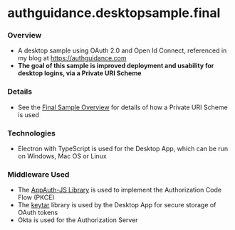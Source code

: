 # authguidance.desktopsample.final

### Overview

* A desktop sample using OAuth 2.0 and Open Id Connect, referenced in my blog at https://authguidance.com
* **The goal of this sample is improved deployment and usability for desktop logins, via a Private URI Scheme**

### Details

* See the [Final Sample Overview](https://authguidance.com/2018/01/26/final-desktop-sample-overview/) for details of how a Private URI Scheme is used

### Technologies

* Electron with TypeScript is used for the Desktop App, which can be run on Windows, Mac OS or Linux

### Middleware Used

* The [AppAuth-JS Library](https://github.com/openid/AppAuth-JS/blob/master/README.md) is used to implement the Authorization Code Flow (PKCE)
* The [keytar](https://github.com/atom/node-keytar) library is used by the Desktop App for secure storage of OAuth tokens
* Okta is used for the Authorization Server